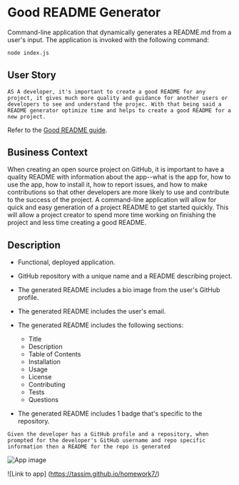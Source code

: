 # Good README Generator

Command-line application that dynamically generates a README.md from a user's input. The application is invoked with the following command:

```sh
node index.js
```
## User Story

```
AS A developer, it's important to create a good README for any project, it gives much more quality and guidance for another users or developers to see and understand the projec. With that being said a README generator optimize time and helps to create a good README for a new project.

```
Refer to the [Good README guide](../../01-HTML-Git-CSS/04-Supplemental/Good-README-Guide/README.md).

## Business Context

When creating an open source project on GitHub, it is important to have a quality README with information about the app--what is the app for, how to use the app, how to install it, how to report issues, and how to make contributions so that other developers are more likely to use and contribute to the success of the project. A command-line application will allow for quick and easy generation of a project README to get started quickly. This will allow a project creator to spend more time working on finishing the project and less time creating a good README.

## Description

* Functional, deployed application.

* GitHub repository with a unique name and a README describing project.

* The generated README includes a bio image from the user's GitHub profile.

* The generated README includes the user's email.

* The generated README includes the following sections: 
  * Title
  * Description
  * Table of Contents
  * Installation
  * Usage
  * License
  * Contributing
  * Tests
  * Questions

* The generated README includes 1 badge that's specific to the repository.

```
Given the developer has a GitHub profile and a repository, when prompted for the developer's GitHub username and repo specific information then a README for the repo is generated

```

![App image](./assets/goodreadmeGenrator.png)

![Link to app] (https://tassim.github.io/homework7/)